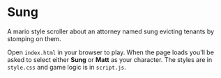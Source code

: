 # Sung
A mario style scroller about an attorney named sung evicting tenants by stomping on them.

Open `index.html` in your browser to play. When the page loads you'll be asked to select either **Sung** or **Matt** as your character. The styles are in `style.css` and game logic is in `script.js`.
